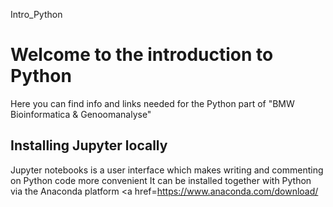 Intro_Python

# Welcome to the introduction to Python

Here you can find info and links needed for the Python part of "BMW Bioinformatica & Genoomanalyse"

## Installing Jupyter locally

Jupyter notebooks is a user interface which makes writing and commenting on Python code more convenient 
It can be installed together with Python via the Anaconda platform
<a href=https://www.anaconda.com/download/

